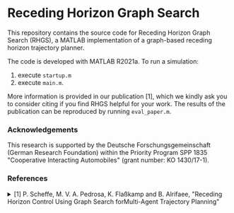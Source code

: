 # Receding Horizon Graph Search
This repository contains the source code for Receding Horizon Graph Search (RHGS), a MATLAB implementation of a graph-based receding horizon trajectory planner.

The code is developed with MATLAB R2021a.
To run a simulation:
1. execute `startup.m`
2. execute `main.m`.

More information is provided in our publication [1], which we kindly ask you to consider citing if you find RHGS helpful for your work.
The results of the publication can be reproduced by running `eval_paper.m`.

### Acknowledgements
This research is supported by the Deutsche Forschungsgemeinschaft (German Research Foundation) within the Priority Program SPP 1835 "Cooperative Interacting Automobiles" (grant number: KO 1430/17-1).

### References

<details>
<summary>
[1] P. Scheffe, M. V. A. Pedrosa, K. Flaßkamp and B. Alrifaee,
"Receding Horizon Control Using Graph Search forMulti-Agent Trajectory Planning"
</summary>
<p>
```
bibtex
```
</p>
</details>